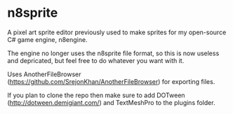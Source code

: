 # n8sprite
A pixel art sprite editor previously used to make sprites for my open-source C# game engine, n8engine.

The engine no longer uses the n8sprite file format, so this is now useless and depricated, but feel free to do whatever you want with it.

Uses AnotherFileBrowser (https://github.com/SrejonKhan/AnotherFileBrowser) for exporting files.

If you plan to clone the repo then make sure to add DOTween (http://dotween.demigiant.com/) and TextMeshPro to the plugins folder.
